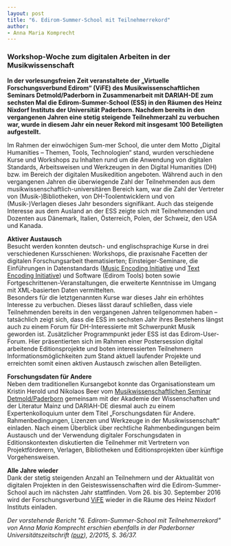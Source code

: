 ```yaml
---
layout: post
title: "6. Edirom-Summer-School mit Teilnehmerrekord"
author:
- Anna Maria Komprecht
---
```


### Workshop-Woche zum digitalen Arbeiten in der Musikwissenschaft

**In der vorlesungsfreien Zeit veranstaltete der „Virtuelle Forschungsverbund Edirom“ (ViFE) des Musikwissenschaftlichen Seminars Detmold/Paderborn in Zusammenarbeit
mit DARIAH-DE zum sechsten Mal die Edirom-Summer-School (ESS) in den Räumen des Heinz Nixdorf Instituts der Universität Paderborn. Nachdem bereits in den vergangenen
Jahren eine stetig steigende Teilnehmerzahl zu verbuchen war, wurde in diesem Jahr ein neuer Rekord mit insgesamt 100 Beteiligten aufgestellt.**

Im Rahmen der einwöchigen Sum-mer School, die unter dem Motto „Digital Humanities – Themen, Tools, Technologien“ stand, wurden verschiedene Kurse und Workshops zu Inhalten rund um die Anwendung
von digitalen Standards, Arbeitsweisen und Werkzeugen in den Digital Humanities (DH) bzw. im Bereich der digitalen Musikedition angeboten. Während auch in den vergangenen Jahren die
überwiegende Zahl der Teilnehmenden aus dem musikwissenschaftlich-universitären Bereich kam, war die Zahl der Vertreter von (Musik-)Bibliotheken, von DH-Toolentwicklern
und von (Musik-)Verlagen dieses Jahr besonders signifikant. Auch das steigende Interesse aus dem Ausland an der ESS zeigte sich mit Teilnehmenden und Dozenten aus Dänemark, Italien, Österreich,
Polen, der Schweiz, den USA und Kanada.

**Aktiver Austausch**  
Besucht werden konnten deutsch- und englischsprachige Kurse in drei verschiedenen Kursschienen: Workshops, die praxisnahe Facetten der digitalen Forschungsarbeit thematisierten;
Einsteiger-Seminare, die Einführungen in Datenstandards ([Music Encoding Initiative] und [Text Encoding Initiative]) und Software (Edirom Tools) boten sowie Fortgeschrittenen-Veranstaltungen,
die erweiterte Kenntnisse im Umgang mit XML-basierten Daten vermittelten.  
Besonders für die letztgenannten Kurse war dieses Jahr ein erhöhtes Interesse zu verbuchen. Dieses lässt darauf schließen, dass viele Teilnehmenden bereits in den vergangenen
Jahren teilgenommen haben – tatsächlich zeigt sich, dass die ESS im sechsten Jahr ihres Bestehens längst auch zu einem Forum für DH-Interessierte mit Schwerpunkt Musik geworden ist.
Zusätzlicher Programmpunkt jeder ESS ist das Edirom-User-Forum. Hier präsentierten sich im Rahmen einer Postersession digital arbeitende Editionsprojekte und boten interessierten
Teilnehmern Informationsmöglichkeiten zum Stand aktuell laufender Projekte und erreichten somit einen aktiven Austausch zwischen allen Beteiligten.

**Forschungsdaten für Andere**  
Neben dem traditionellen Kursangebot konnte das Organisationsteam um Kristin Herold und Nikolaos Beer vom [Musikwissenschaftlichen Seminar Detmold/Paderborn] gemeinsam mit der
Akademie der Wissenschaften und der Literatur Mainz und DARIAH-DE diesmal auch zu einem Expertenkolloquium unter dem Titel „Forschungsdaten für Andere. Rahmenbedingungen, Lizenzen und
Werkzeuge in der Musikwissenschaft“ einladen. Nach einem Überblick über rechtliche Rahmenbedingungen beim Austausch und der Verwendung digitaler Forschungsdaten in Editionskontexten
diskutierten die Teilnehmer mit Vertretern von Projektförderern, Verlagen, Bibliotheken und Editionsprojekten über künftige Vorgehensweisen.

**Alle Jahre wieder**  
Dank der stetig steigenden Anzahl an Teilnehmern und der Aktualität von digitalen Projekten in den Geisteswissenschaften wird die Edirom-Summer-School auch im nächsten Jahr stattfinden.
Vom 26. bis 30. September 2016 wird der Forschungsverbund [ViFE] wieder in die Räume des Heinz Nixdorf Instituts einladen.


*Der vorstehende Bericht "6. Edirom-Summer-School mit Teilnehmerrekord" von Anna Maria Komprecht erschien ebenfalls in der Paderborner Universitätszeitschrift ([puz]), 2/2015, S. 36/37.*

[puz]: https://kw.uni-paderborn.de/fileadmin/fakultaet/Institute/kunst/Forschung/HiP/PUZ_2-2015-web--.pdf
[ViFE]: https://edirom.de/
[Musikwissenschaftlichen Seminar Detmold/Paderborn]: https://www.muwi-detmold-paderborn.de/
[Music Encoding Initiative]: https://music-encoding.org/
[Text Encoding Initiative]: https://tei-c.org/
